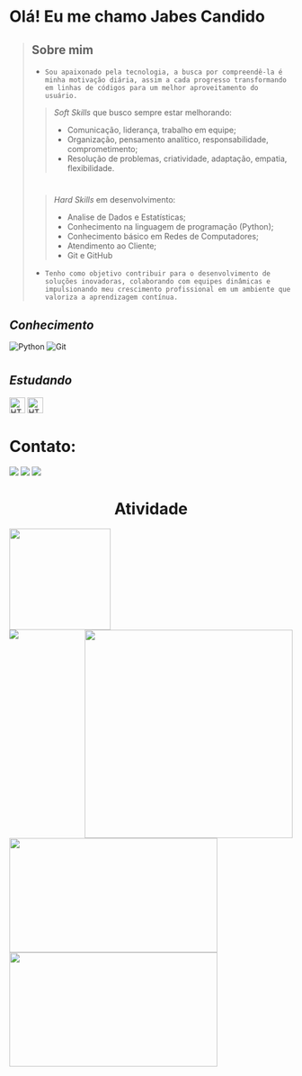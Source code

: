 # Olá! Eu me chamo Jabes Candido

>## Sobre mim
>- `Sou apaixonado pela tecnologia, a busca por compreendê-la é minha motivação diária, assim a cada progresso transformando em linhas de códigos para um melhor aproveitamento do usuário.`
>>_Soft Skills_ que busco sempre estar melhorando:
  >>- Comunicação, liderança, trabalho em equipe;
  >>- Organização, pensamento analítico, responsabilidade, comprometimento;
  >>- Resolução de problemas, criatividade, adaptação, empatia, flexibilidade.
>#
>>_Hard Skills_ em desenvolvimento:
  >>- Analise de Dados e Estatísticas;
  >>- Conhecimento na linguagem de programação (Python);
  >>- Conhecimento básico em Redes de Computadores;
  >>- Atendimento ao Cliente;
  >>  - Git e GitHub
>- `Tenho como objetivo contribuir para o desenvolvimento de soluções inovadoras, colaborando com equipes dinâmicas e impulsionando meu crescimento profissional em um ambiente que valoriza a aprendizagem contínua.`

## _Conhecimento_
![Python](https://img.shields.io/static/v1?style=for-the-badge&message=Python&color=3776AB&logo=Python&logoColor=FFFFFF&label=)
![Git](https://img.shields.io/static/v1?style=for-the-badge&message=Git&color=E34F26&logo=Git&logoColor=FFFFFF&label=)

#

## _Estudando_
<img alt="HTML" height="28" src="https://img.shields.io/badge/SQL-4169E1.svg?style=for-the-badge&logo=PostgreSQL&logoColor=white">
<img alt="HTML" height="28" src="https://img.shields.io/badge/Amazon%20AWS-232F3E.svg?style=for-the-badge&logo=Amazon-AWS&logoColor=white">

# Contato: 
<div> 
  <a href= "https://www.linkedin.com/in/jabes-candido-2223bb231/" target="_blank"><img src="https://img.shields.io/badge/-LinkedIn-%230077B5?style=for-the-badge&logo=linkedin&logoColor=white" target="_blank"></a> 
  <a href = "mailto:jabes.candido1@gmail.com"><img src="https://img.shields.io/badge/-Gmail-%23333?style=for-the-badge&logo=gmail&logoColor=white" target="_blank"></a>
  <a href="https://www.instagram.com/jabes.cs/" target="_blank"><img src="https://img.shields.io/badge/-Instagram-%23E4405F?style=for-the-badge&logo=instagram&logoColor=white" target="_blank"></a>
</div>

#

<h1 align="center"> Atividade </h1>
<a href="https://github.com/Jabes-CS">
  
<img loading="lazy" height="180em" src="https://github-readme-stats.vercel.app/api/top-langs/?username=Jabes-CS&layout=compact&langs_count=7&theme=chartreuse-dark"/>
<img  align="right" width= "370px" src= "https://github-readme-stats.vercel.app/api/top-langs/?username=Jabes-CS&theme=tokyonight&layout=pie&include_all_commits=true" />

<div>
 <img height="203px" width= "370px" align="left"  src="https://github-readme-stats.vercel.app/api?username=Jabes-CS&theme=tokyonight&include_all_commits=true&count_private=true&show_icons=true" />  
 <img height="203px" width= "370px" align="left" src="https://streak-stats.demolab.com?user=Jabes-CS&theme=tokyonight&include_all_commits=true" />
</div>

<img align="center" src="https://github-readme-activity-graph.vercel.app/graph?username=Jabes-CS&theme=tokyo-night&hide_border=true&show_icons=true&custom_title=Jabes%20-%20Gráfico%20de%20Contribuição" />
